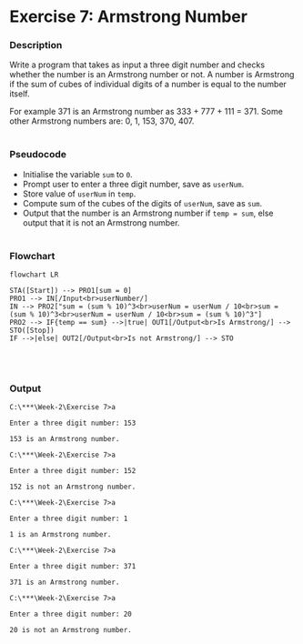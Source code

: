 # Exercise 7: Armstrong Number
### Description
Write a program that takes as input a three digit number and checks whether the number is an Armstrong number or not. A number is Armstrong if the sum of cubes of individual digits of a number is equal to the number itself. 

For example 371 is an Armstrong number as 333 + 777 + 111 = 371. Some other Armstrong numbers are: 0, 1, 153, 370, 407.
<br/><br/>
### Pseudocode
- Initialise the variable `sum` to `0`.
- Prompt user to enter a three digit number, save as `userNum`.
- Store value of `userNum` in `temp`.
- Compute sum of the cubes of the digits of `userNum`, save as `sum`.
- Output that the number is an Armstrong number if `temp = sum`, else output that it is not an Armstrong number.
<br/><br/>
### Flowchart
```mermaid
flowchart LR

STA([Start]) --> PRO1[sum = 0]
PRO1 --> IN[/Input<br>userNumber/]
IN --> PRO2["sum = (sum % 10)^3<br>userNum = userNum / 10<br>sum = (sum % 10)^3<br>userNum = userNum / 10<br>sum = (sum % 10)^3"]
PRO2 --> IF{temp == sum} -->|true| OUT1[/Output<br>Is Armstrong/] --> STO([Stop])
IF -->|else| OUT2[/Output<br>Is not Armstrong/] --> STO

```
<br/><br/>
### Output
```
C:\***\Week-2\Exercise 7>a

Enter a three digit number: 153

153 is an Armstrong number.

C:\***\Week-2\Exercise 7>a

Enter a three digit number: 152

152 is not an Armstrong number.

C:\***\Week-2\Exercise 7>a

Enter a three digit number: 1

1 is an Armstrong number.

C:\***\Week-2\Exercise 7>a

Enter a three digit number: 371

371 is an Armstrong number.

C:\***\Week-2\Exercise 7>a

Enter a three digit number: 20

20 is not an Armstrong number.
```
